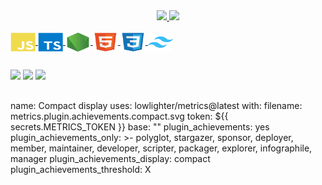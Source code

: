 <!--![burak-kumas's Top Languages](https://github-readme-streak-stats.herokuapp.com/?user=burak-kumas&theme=gotham&hide_border=true )-->

<link rel="stylesheet" href="https://cdn.jsdelivr.net/gh/devicons/devicon@latest/devicon.min.css">
<div align="center">
  <a href="https://github.com/burak-kumas">
 <img height=150px src="https://github-readme-stats.vercel.app/api?username=burak-kumas&theme=gotham&show_icons=true&hide_border=true&count_private=true"/>
<img height=150px src="https://github-readme-stats.vercel.app/api/top-langs/?username=burak-kumas&theme=gotham&show_icons=true&hide_border=true&layout=compact"/>
</div>
  
<div style="display: inline_block"><br>
  <img align="center" alt="Js" height="30" width="40" src="https://raw.githubusercontent.com/devicons/devicon/master/icons/javascript/javascript-plain.svg">
  <img align="center" alt="Ts" height="30" width="40" src="https://raw.githubusercontent.com/devicons/devicon/master/icons/typescript/typescript-plain.svg">
  <img align="center" alt="Node" height="30" width="40" src="https://raw.githubusercontent.com/devicons/devicon/master/icons/nodejs/nodejs-original.svg"
  <img align="center" alt="React" height="30" width="40" src="https://raw.githubusercontent.com/devicons/devicon/master/icons/react/react-original.svg">
  <img align="center" alt="HTML" height="30" width="40" src="https://raw.githubusercontent.com/devicons/devicon/master/icons/html5/html5-original.svg">
  <img align="center" alt="CSS" height="30" width="40" src="https://raw.githubusercontent.com/devicons/devicon/master/icons/css3/css3-original.svg">
  <img align="center" alt="Tailwind" height="30" width="40" src="https://raw.githubusercontent.com/devicons/devicon/master/icons/tailwindcss/tailwindcss-original.svg">
  
##
  
<div>
  <a href="https://instagram.com/burak_kumas" target="_blank"><img src="https://img.shields.io/badge/-Instagram-%23E4405F?style=for-the-badge&logo=instagram&logoColor=white" target="_blank"></a>
  <a href = "mailto:brkkumas@gmail.com"><img src="https://img.shields.io/badge/-Gmail-%23333?style=for-the-badge&logo=gmail&logoColor=white" target="_blank"></a>
  <a href="https://www.linkedin.com/in/burak-kumas" target="_blank"><img src="https://img.shields.io/badge/-LinkedIn-%230077B5?style=for-the-badge&logo=linkedin&logoColor=white" target="_blank"></a>
</div>

##
name: Compact display
uses: lowlighter/metrics@latest
with:
  filename: metrics.plugin.achievements.compact.svg
  token: ${{ secrets.METRICS_TOKEN }}
  base: ""
  plugin_achievements: yes
  plugin_achievements_only: >-
    polyglot, stargazer, sponsor, deployer, member, maintainer, developer,
    scripter, packager, explorer, infographile, manager
  plugin_achievements_display: compact
  plugin_achievements_threshold: X

</div>
